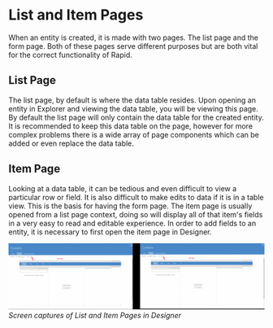 # List and Item Pages

When an entity is created, it is made with two pages. The list page and the form page. Both of these pages serve different purposes but are both vital for the correct functionality of Rapid.

## List Page

The list page, by default is where the data table resides. Upon opening an entity in Explorer and viewing the data table, you will be viewing this page. By default the list page will only contain the data table for the created entity. It is recommended to keep this data table on the page, however for more complex problems there is a wide array of page components which can be added or even replace the data table.

## Item Page

Looking at a data table, it can be tedious and even difficult to view a particular row or field. It is also difficult to make edits to data if it is in a table view. This is the basis for having the form page. The item page is usually opened from a list page context, doing so will display all of that item's fields in a very easy to read and editable experience. In order to add fields to an entity, it is necessary to first open the item page in Designer.

![List and Item Page.png](./downloaded_image_1705285810075.png)*Screen captures of List and Item Pages in Designer*